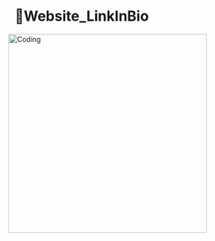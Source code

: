 
<h1 align="center">👋Website_LinkInBio</h1>

<img align="right" alt="Coding" width="400" src="https://cdn.discordapp.com/attachments/923343160334241873/1124087694155333693/Inkedimage.jpg">
